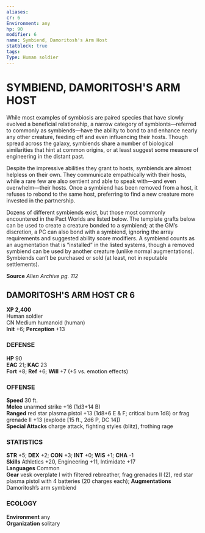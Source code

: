 ```yaml
---
aliases: 
cr: 6
Environment: any
hp: 90
modifier: 6
name: Symbiend, Damoritosh's Arm Host
statblock: true
tags: 
Type: Human soldier  
---
```

# SYMBIEND, DAMORITOSH'S ARM HOST
While most examples of symbiosis are paired species that have slowly evolved a beneficial relationship, a narrow category of symbionts—referred to commonly as symbiends—have the ability to bond to and enhance nearly any other creature, feeding off and even influencing their hosts. Though spread across the galaxy, symbiends share a number of biological similarities that hint at common origins, or at least suggest some measure of engineering in the distant past.

Despite the impressive abilities they grant to hosts, symbiends are almost helpless on their own. They communicate empathically with their hosts, while a rare few are also sentient and able to speak with—and even overwhelm—their hosts. Once a symbiend has been removed from a host, it refuses to rebond to the same host, preferring to find a new creature more invested in the partnership.

Dozens of different symbiends exist, but those most commonly encountered in the Pact Worlds are listed below. The template grafts below can be used to create a creature bonded to a symbiend; at the GM’s discretion, a PC can also bond with a symbiend, ignoring the array requirements and suggested ability score modifiers. A symbiend counts as an augmentation that is “installed” in the listed systems, though a removed symbiend can be used by another creature (unlike normal augmentations). Symbiends can’t be purchased or sold (at least, not in reputable settlements).

**Source** _Alien Archive pg. 112_

## DAMORITOSH'S ARM HOST CR 6

**XP 2,400**  
Human soldier  
CN Medium humanoid (human)  
**Init** +6; **Perception** +13  

### DEFENSE

**HP** 90  
**EAC** 21; **KAC** 23  
**Fort** +8; **Ref** +6; **Will** +7 (+5 vs. emotion effects)  

### OFFENSE

**Speed** 30 ft.  
**Melee** unarmed strike +16 (1d3+14 B)  
**Ranged** red star plasma pistol +13 (1d8+6 E & F; critical burn 1d8) or frag grenade II +13 (explode \[15 ft., 2d6 P, DC 14\])  
**Special Attacks** charge attack, fighting styles (blitz), frothing rage

### STATISTICS

**STR** +5; **DEX** +2; **CON** +3; **INT** +0; **WIS** +1; **CHA** -1  
**Skills** Athletics +20, Engineering +11, Intimidate +17  
**Languages** Common  
**Gear** vesk overplate I with filtered rebreather, frag grenades II (2), red star plasma pistol with 4 batteries (20 charges each); **Augmentations** Damoritosh’s arm symbiend

### ECOLOGY

**Environment** any  
**Organization** solitary
